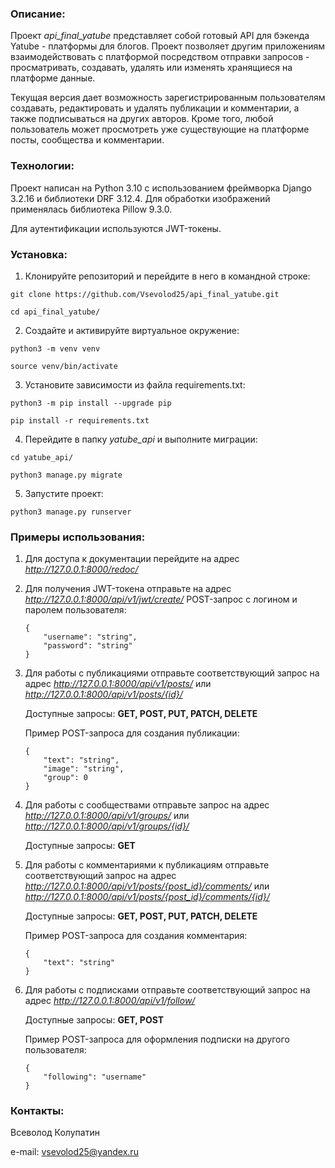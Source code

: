 ### Описание:

Проект *api_final_yatube* представляет собой готовый API для бэкенда Yatube - платформы для блогов. Проект позволяет другим приложениям взаимодействовать с платформой посредством отправки запросов - просматривать, создавать, удалять или изменять хранящиеся на платформе данные.

Текущая версия дает возможность зарегистрированным пользователям создавать, редактировать и удалять публикации и комментарии, а также подписываться на других авторов. Кроме того, любой пользователь может просмотреть уже существующие на платформе посты, сообщества и комментарии.

### Технологии:

Проект написан на Python 3.10 с использованием фреймворка Django 3.2.16 и библиотеки DRF 3.12.4. Для обработки изображений применялась библиотека Pillow 9.3.0.

Для аутентификации используются JWT-токены.

### Установка:

1. Клонируйте репозиторий и перейдите в него в командной строке:

```
git clone https://github.com/Vsevolod25/api_final_yatube.git
```

```
cd api_final_yatube/
```

2. Cоздайте и активируйте виртуальное окружение:

```
python3 -m venv venv
```

```
source venv/bin/activate
```

3. Установите зависимости из файла requirements.txt:

```
python3 -m pip install --upgrade pip
```

```
pip install -r requirements.txt
```

4. Перейдите в папку *yatube_api* и выполните миграции:

```
cd yatube_api/
```

```
python3 manage.py migrate
```

5. Запустите проект:

```
python3 manage.py runserver
```

### Примеры использования:

1. Для доступа к документации перейдите на адрес *http://127.0.0.1:8000/redoc/*

2. Для получения JWT-токена отправьте на адрес *http://127.0.0.1:8000/api/v1/jwt/create/* POST-запрос с логином и паролем пользователя:
   ```
   {
       "username": "string",
       "password": "string"
   }
   ```
3. Для работы с публикациями отправьте соответствующий запрос на адрес *http://127.0.0.1:8000/api/v1/posts/* или *http://127.0.0.1:8000/api/v1/posts/{id}/*
   
   Доступные запросы: **GET, POST, PUT, PATCH, DELETE**
   
   Пример POST-запроса для создания публикации:
   ```
   {
       "text": "string",
       "image": "string",
       "group": 0
   }
   ```
4. Для работы с сообществами отправьте запрос на адрес *http://127.0.0.1:8000/api/v1/groups/* или *http://127.0.0.1:8000/api/v1/groups/{id}/*
   
   Доступные запросы: **GET**
5. Для работы с комментариями к публикациям отправьте соответствующий запрос на адрес *http://127.0.0.1:8000/api/v1/posts/{post_id}/comments/* или *http://127.0.0.1:8000/api/v1/posts/{post_id}/comments/{id}/*
   
   Доступные запросы: **GET, POST, PUT, PATCH, DELETE**
   
   Пример POST-запроса для создания комментария:
   ```
   {
       "text": "string"
   }
   ```
6. Для работы с подписками отправьте соответствующий запрос на адрес *http://127.0.0.1:8000/api/v1/follow/*
   
   Доступные запросы: **GET, POST**
   
   Пример POST-запроса для оформления подписки на другого пользователя:
   ```
   {
       "following": "username"
   }
   ```

### Контакты:

Всеволод Колупатин

e-mail: vsevolod25@yandex.ru
